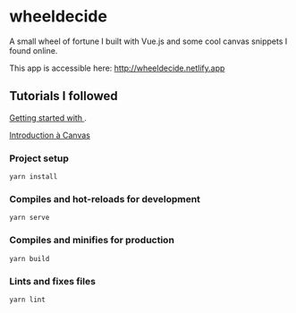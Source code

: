 # wheeldecide

A small wheel of fortune I built with Vue.js and some cool canvas snippets I found online. 

This app is accessible here: http://wheeldecide.netlify.app 

## Tutorials I followed
[Getting started with <canvas>](https://www.kirupa.com/html5/drawing_triangles_on_the_canvas.htm).

[Introduction à Canvas](https://www.alsacreations.com/tuto/lire/1484-introduction.html)


### Project setup
```
yarn install
```

### Compiles and hot-reloads for development
```
yarn serve
```

### Compiles and minifies for production
```
yarn build
```

### Lints and fixes files
```
yarn lint
```